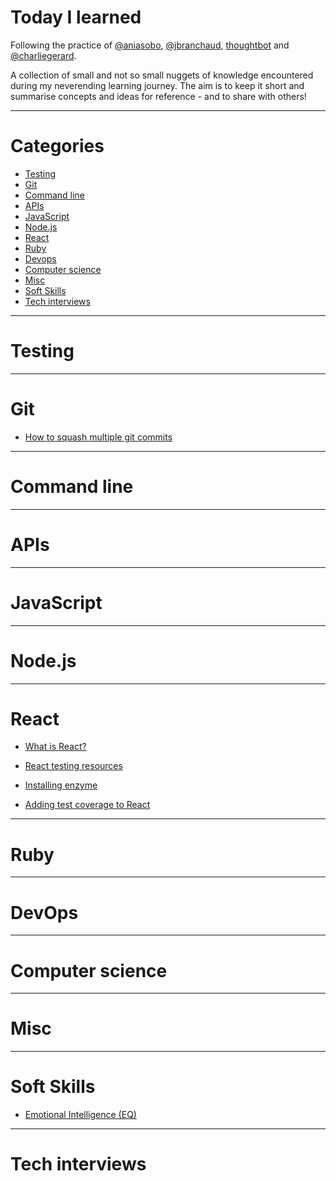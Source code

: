 # Today I learned

Following the practice of [@aniasobo](https://github.com/aniasobo), [@jbranchaud](https://github.com/jbranchaud/til), [thoughtbot](https://github.com/thoughtbot/til) and [@charliegerard](https://github.com/charliegerard/dev-notes).

A collection of small and not so small nuggets of knowledge encountered during my neverending learning journey. The aim is to keep it short and summarise concepts and ideas for reference - and to share with others!

---

# Categories

- [Testing](#testing)
- [Git](#git)
- [Command line](#command-line)
- [APIs](#apis)
- [JavaScript](#javascript)
- [Node.js](#node)
- [React](#react)
- [Ruby](#ruby)
- [Devops](#devops)
- [Computer science](#computer-science)
- [Misc](#misc)
- [Soft Skills](#soft-skills)
- [Tech interviews](#tech-interviews)

---

# Testing

---

# Git

- [How to squash multiple git commits](git/how-to-squash-multiple-git-commits.md)

---

# Command line

---

# APIs

---

# JavaScript

---

# Node.js

---

# React

- [What is React?](react/what-is-react.md)

- [React testing resources](react/react-testing-resources.md)

- [Installing enzyme](react/installing-enzyme.md)

- [Adding test coverage to React](react/adding-test-coverage.md)

---

# Ruby

---

# DevOps

---

# Computer science

---

# Misc

---

# Soft Skills

- [Emotional Intelligence (EQ)](soft-skills/emotional-intelligence.md)

---

# Tech interviews
